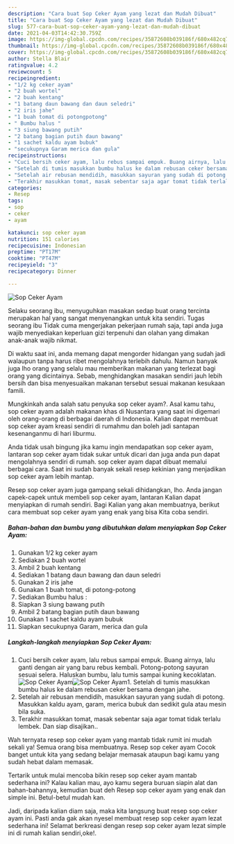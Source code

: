 ```yaml
---
description: "Cara buat Sop Ceker Ayam yang lezat dan Mudah Dibuat"
title: "Cara buat Sop Ceker Ayam yang lezat dan Mudah Dibuat"
slug: 577-cara-buat-sop-ceker-ayam-yang-lezat-dan-mudah-dibuat
date: 2021-04-03T14:42:30.759Z
image: https://img-global.cpcdn.com/recipes/35872608b039186f/680x482cq70/sop-ceker-ayam-foto-resep-utama.jpg
thumbnail: https://img-global.cpcdn.com/recipes/35872608b039186f/680x482cq70/sop-ceker-ayam-foto-resep-utama.jpg
cover: https://img-global.cpcdn.com/recipes/35872608b039186f/680x482cq70/sop-ceker-ayam-foto-resep-utama.jpg
author: Stella Blair
ratingvalue: 4.2
reviewcount: 5
recipeingredient:
- "1/2 kg ceker ayam"
- "2 buah wortel"
- "2 buah kentang"
- "1 batang daun bawang dan daun seledri"
- "2 iris jahe"
- "1 buah tomat di potongpotong"
- " Bumbu halus "
- "3 siung bawang putih"
- "2 batang bagian putih daun bawang"
- "1 sachet kaldu ayam bubuk"
- "secukupnya Garam merica dan gula"
recipeinstructions:
- "Cuci bersih ceker ayam, lalu rebus sampai empuk. Buang airnya, lalu ganti dengan air yang baru rebus kembali. Potong-potong sayuran sesuai selera. Haluskan bumbu, lalu tumis sampai kuning kecoklatan."
- "Setelah di tumis masukkan bumbu halus ke dalam rebusan ceker bersama dengan jahe."
- "Setelah air rebusan mendidih, masukkan sayuran yang sudah di potong. Masukkan kaldu ayam, garam, merica bubuk dan sedikit gula atau mesin bila suka."
- "Terakhir masukkan tomat, masak sebentar saja agar tomat tidak terlalu lembek. Dan siap disajikan.."
categories:
- Resep
tags:
- sop
- ceker
- ayam

katakunci: sop ceker ayam 
nutrition: 151 calories
recipecuisine: Indonesian
preptime: "PT17M"
cooktime: "PT47M"
recipeyield: "3"
recipecategory: Dinner

---
```



![Sop Ceker Ayam](https://img-global.cpcdn.com/recipes/35872608b039186f/680x482cq70/sop-ceker-ayam-foto-resep-utama.jpg)

Selaku seorang ibu, menyuguhkan masakan sedap buat orang tercinta merupakan hal yang sangat menyenangkan untuk kita sendiri. Tugas seorang ibu Tidak cuma mengerjakan pekerjaan rumah saja, tapi anda juga wajib menyediakan keperluan gizi terpenuhi dan olahan yang dimakan anak-anak wajib nikmat.

Di waktu  saat ini, anda memang dapat mengorder hidangan yang sudah jadi walaupun tanpa harus ribet mengolahnya terlebih dahulu. Namun banyak juga lho orang yang selalu mau memberikan makanan yang terlezat bagi orang yang dicintainya. Sebab, menghidangkan masakan sendiri jauh lebih bersih dan bisa menyesuaikan makanan tersebut sesuai makanan kesukaan famili. 



Mungkinkah anda salah satu penyuka sop ceker ayam?. Asal kamu tahu, sop ceker ayam adalah makanan khas di Nusantara yang saat ini digemari oleh orang-orang di berbagai daerah di Indonesia. Kalian dapat membuat sop ceker ayam kreasi sendiri di rumahmu dan boleh jadi santapan kesenanganmu di hari liburmu.

Anda tidak usah bingung jika kamu ingin mendapatkan sop ceker ayam, lantaran sop ceker ayam tidak sukar untuk dicari dan juga anda pun dapat mengolahnya sendiri di rumah. sop ceker ayam dapat dibuat memalui berbagai cara. Saat ini sudah banyak sekali resep kekinian yang menjadikan sop ceker ayam lebih mantap.

Resep sop ceker ayam juga gampang sekali dihidangkan, lho. Anda jangan capek-capek untuk membeli sop ceker ayam, lantaran Kalian dapat menyiapkan di rumah sendiri. Bagi Kalian yang akan membuatnya, berikut cara membuat sop ceker ayam yang enak yang bisa Kita coba sendiri.

<!--inarticleads1-->

##### Bahan-bahan dan bumbu yang dibutuhkan dalam menyiapkan Sop Ceker Ayam:

1. Gunakan 1/2 kg ceker ayam
1. Sediakan 2 buah wortel
1. Ambil 2 buah kentang
1. Sediakan 1 batang daun bawang dan daun seledri
1. Gunakan 2 iris jahe
1. Gunakan 1 buah tomat, di potong-potong
1. Sediakan  Bumbu halus :
1. Siapkan 3 siung bawang putih
1. Ambil 2 batang bagian putih daun bawang
1. Gunakan 1 sachet kaldu ayam bubuk
1. Siapkan secukupnya Garam, merica dan gula




<!--inarticleads2-->

##### Langkah-langkah menyiapkan Sop Ceker Ayam:

1. Cuci bersih ceker ayam, lalu rebus sampai empuk. Buang airnya, lalu ganti dengan air yang baru rebus kembali. Potong-potong sayuran sesuai selera. Haluskan bumbu, lalu tumis sampai kuning kecoklatan.
<img src="https://img-global.cpcdn.com/steps/577affa7baab9710/160x128cq70/sop-ceker-ayam-langkah-memasak-1-foto.jpg" alt="Sop Ceker Ayam"><img src="https://img-global.cpcdn.com/steps/21609ef788e03805/160x128cq70/sop-ceker-ayam-langkah-memasak-1-foto.jpg" alt="Sop Ceker Ayam">1. Setelah di tumis masukkan bumbu halus ke dalam rebusan ceker bersama dengan jahe.
1. Setelah air rebusan mendidih, masukkan sayuran yang sudah di potong. Masukkan kaldu ayam, garam, merica bubuk dan sedikit gula atau mesin bila suka.
1. Terakhir masukkan tomat, masak sebentar saja agar tomat tidak terlalu lembek. Dan siap disajikan..




Wah ternyata resep sop ceker ayam yang mantab tidak rumit ini mudah sekali ya! Semua orang bisa membuatnya. Resep sop ceker ayam Cocok banget untuk kita yang sedang belajar memasak ataupun bagi kamu yang sudah hebat dalam memasak.

Tertarik untuk mulai mencoba bikin resep sop ceker ayam mantab sederhana ini? Kalau kalian mau, ayo kamu segera buruan siapin alat dan bahan-bahannya, kemudian buat deh Resep sop ceker ayam yang enak dan simple ini. Betul-betul mudah kan. 

Jadi, daripada kalian diam saja, maka kita langsung buat resep sop ceker ayam ini. Pasti anda gak akan nyesel membuat resep sop ceker ayam lezat sederhana ini! Selamat berkreasi dengan resep sop ceker ayam lezat simple ini di rumah kalian sendiri,oke!.


